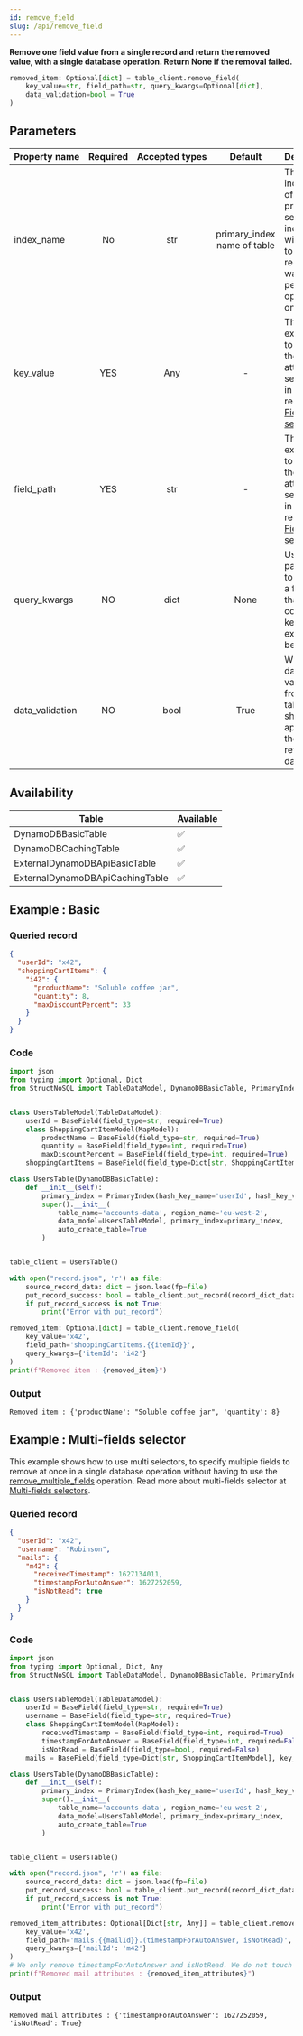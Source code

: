 ```yaml
---
id: remove_field
slug: /api/remove_field
---
```


**Remove one field value from a single record and return the removed value, with a single database operation. 
Return None if the removal failed.**

```python
removed_item: Optional[dict] = table_client.remove_field(
    key_value=str, field_path=str, query_kwargs=Optional[dict],
    data_validation=bool = True
)
```

## Parameters

| Property&nbsp;name | Required | Accepted&nbsp;types | Default | Description |
| ------------------ | :------: | :-----------------: | :-----: | :---------- |
| index_name | No | str | primary_index name of table | The index\_name of the primary or secondary index that will be used to find the record you want to perform the operation onto.
| key_value | YES | Any | - | The path expression to target the attribute to set/update in your record. See [Field path selectors](../basics/field_path_selectors.md)
| field_path | YES | str | - | The path expression to target the attribute to set/update in your record. See [Field path selectors](../basics/field_path_selectors.md)
| query_kwargs | NO | dict | None | Used to pass data to populate a field_path that contains keys. See example below :
| data_validation | NO | bool | True | Whether data validation from your table model should be applied on the retrieved data. 

## Availability
| Table | Available |
| ----- | :-------- |
| DynamoDBBasicTable | ✅
| DynamoDBCachingTable | ✅
| ExternalDynamoDBApiBasicTable | ✅
| ExternalDynamoDBApiCachingTable | ✅

## Example : Basic

### Queried record
```json
{
  "userId": "x42",
  "shoppingCartItems": {
    "i42": {
      "productName": "Soluble coffee jar",
      "quantity": 8,
      "maxDiscountPercent": 33
    }
  }
}
```

### Code
```python
import json
from typing import Optional, Dict
from StructNoSQL import TableDataModel, DynamoDBBasicTable, PrimaryIndex, BaseField, MapModel


class UsersTableModel(TableDataModel):
    userId = BaseField(field_type=str, required=True)
    class ShoppingCartItemModel(MapModel):
        productName = BaseField(field_type=str, required=True)
        quantity = BaseField(field_type=int, required=True)
        maxDiscountPercent = BaseField(field_type=int, required=True)
    shoppingCartItems = BaseField(field_type=Dict[str, ShoppingCartItemModel], key_name='itemId', required=False)

class UsersTable(DynamoDBBasicTable):
    def __init__(self):
        primary_index = PrimaryIndex(hash_key_name='userId', hash_key_variable_python_type=str)
        super().__init__(
            table_name='accounts-data', region_name='eu-west-2',
            data_model=UsersTableModel, primary_index=primary_index,
            auto_create_table=True
        )


table_client = UsersTable()

with open("record.json", 'r') as file:
    source_record_data: dict = json.load(fp=file)
    put_record_success: bool = table_client.put_record(record_dict_data=source_record_data)
    if put_record_success is not True:
        print("Error with put_record")

removed_item: Optional[dict] = table_client.remove_field(
    key_value='x42',
    field_path='shoppingCartItems.{{itemId}}',
    query_kwargs={'itemId': 'i42'}
)
print(f"Removed item : {removed_item}")

```

### Output
```
Removed item : {'productName': "Soluble coffee jar", 'quantity': 8}
```
        

## Example : Multi-fields selector
This example shows how to use multi selectors, to specify multiple fields to remove at once in a single database 
operation without having to use the [remove_multiple_fields](../api/remove_multiple_fields.md) operation. 
Read more about multi-fields selector at [Multi-fields selectors](../basics/multi_fields_selectors). 

### Queried record
```json
{
  "userId": "x42",
  "username": "Robinson",
  "mails": {
    "m42": {
      "receivedTimestamp": 1627134011,
      "timestampForAutoAnswer": 1627252059,
      "isNotRead": true
    }
  }
}
```

### Code
```python
import json
from typing import Optional, Dict, Any
from StructNoSQL import TableDataModel, DynamoDBBasicTable, PrimaryIndex, BaseField, MapModel


class UsersTableModel(TableDataModel):
    userId = BaseField(field_type=str, required=True)
    username = BaseField(field_type=str, required=True)
    class ShoppingCartItemModel(MapModel):
        receivedTimestamp = BaseField(field_type=int, required=True)
        timestampForAutoAnswer = BaseField(field_type=int, required=False)
        isNotRead = BaseField(field_type=bool, required=False)
    mails = BaseField(field_type=Dict[str, ShoppingCartItemModel], key_name='mailId', required=False)

class UsersTable(DynamoDBBasicTable):
    def __init__(self):
        primary_index = PrimaryIndex(hash_key_name='userId', hash_key_variable_python_type=str)
        super().__init__(
            table_name='accounts-data', region_name='eu-west-2',
            data_model=UsersTableModel, primary_index=primary_index,
            auto_create_table=True
        )


table_client = UsersTable()

with open("record.json", 'r') as file:
    source_record_data: dict = json.load(fp=file)
    put_record_success: bool = table_client.put_record(record_dict_data=source_record_data)
    if put_record_success is not True:
        print("Error with put_record")

removed_item_attributes: Optional[Dict[str, Any]] = table_client.remove_field(
    key_value='x42',
    field_path='mails.{{mailId}}.(timestampForAutoAnswer, isNotRead)',
    query_kwargs={'mailId': 'm42'}
)
# We only remove timestampForAutoAnswer and isNotRead. We do not touch receivedTimestamp.
print(f"Removed mail attributes : {removed_item_attributes}")

```

### Output
```
Removed mail attributes : {'timestampForAutoAnswer': 1627252059, 'isNotRead': True}
```
        